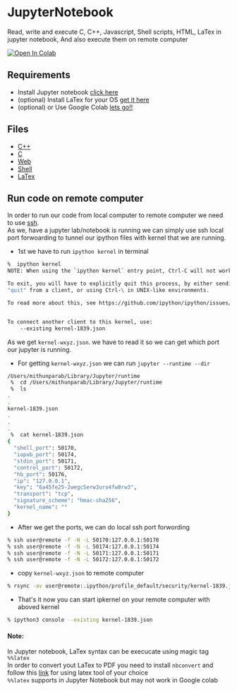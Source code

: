 # JupyterNotebook
Read, write and execute C, C++, Javascript, Shell scripts, HTML, LaTex in jupyter notebook, And also execute them on remote computer

[![Open In Colab](https://colab.research.google.com/assets/colab-badge.svg)](https://colab.research.google.com/drive/1-sUZMT0fCNjyMXwVFf2fcQo7uFzgWGJG?usp=sharing)

## Requirements
* Install Jupyter notebook [click here](https://jupyter.org/install)
* (optional) Install LaTex for your OS [get it here](https://www.latex-project.org/get/)
* (optional) or Use Google Colab [lets go!!](https://colab.research.google.com/?utm_source=scs-index)
## Files
* [C++](example.ipynb)
* [C](./C)
* [Web](./Web%20Technology)
* [Shell](./Shell)
* [LaTex](./LaTex)

## Run code on remote computer
In order to run our code from local computer to remote computer we need to use [ssh](https://www.ssh.com/academy/ssh). <br>
As we, have a jupyter lab/notebook is running we can simply use ssh local port forwoarding to tunnel our ipython files with kernel that we are running.
* 1st we have to run ```ipython kernel``` in terminal
```bash
%  ipython kernel 
NOTE: When using the `ipython kernel` entry point, Ctrl-C will not work.

To exit, you will have to explicitly quit this process, by either sending
"quit" from a client, or using Ctrl-\ in UNIX-like environments.

To read more about this, see https://github.com/ipython/ipython/issues/2049


To connect another client to this kernel, use:
    --existing kernel-1839.json

```
As we get ```kernel-wxyz.json```. we have to read it so we can get which port our jupyter is running.

* For getting ```kernel-wxyz.json``` we can run ```jupyter --runtime --dir```
```bash
/Users/mithunparab/Library/Jupyter/runtime
 %  cd /Users/mithunparab/Library/Jupyter/runtime
 %  ls
.
.
kernel-1839.json
.
.
.
 %  cat kernel-1839.json
{
  "shell_port": 50170,
  "iopub_port": 50174,
  "stdin_port": 50171,
  "control_port": 50172,
  "hb_port": 50176,
  "ip": "127.0.0.1",
  "key": "6a45fe25-2wegc5erw3uro4fw8rw3",
  "transport": "tcp",
  "signature_scheme": "hmac-sha256",
  "kernel_name": ""
}                    
```
* After we get the ports, we can do local ssh port forwording
```bash
% ssh user@remote -f -N -L 50170:127.0.0.1:50170
% ssh user@remote -f -N -L 50174:127.0.0.1:50174
% ssh user@remote -f -N -L 50171:127.0.0.1:50171
% ssh user@remote -f -N -L 50172:127.0.0.1:50172
```
* copy ```kernel-wxyz.json``` to remote computer
```bash
% rsync -av user@remote:.ipython/profile_default/security/kernel-1839.json ~/.ipython/profile_default/security/kernel-1839.json
```
* That's it now you can start ipkernel on your remote computer with aboved kernel
```bash
% ipython3 console --existing kernel-1839.json
```

#### Note:
In Jupyter notebook, LaTex syntax can be execucate using magic tag ```%%latex```
<br>
In order to convert yout LaTex to PDF you need to install ```nbconvert``` and follow this [link](https://tex.stackexchange.com/questions/339/latex-editors-ides) for using latex tool of your choice
<br>
```%%latex``` supports in Jupyter Notebook but may not work in Google colab
